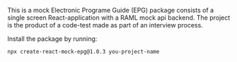 This is a mock Electronic Programe Guide (EPG) package consists of a single screen React-application with a RAML mock api backend. The project is the product of a code-test made as part of an interview process.

Install the package by running:

```
npx create-react-mock-epg@1.0.3 you-project-name
```
